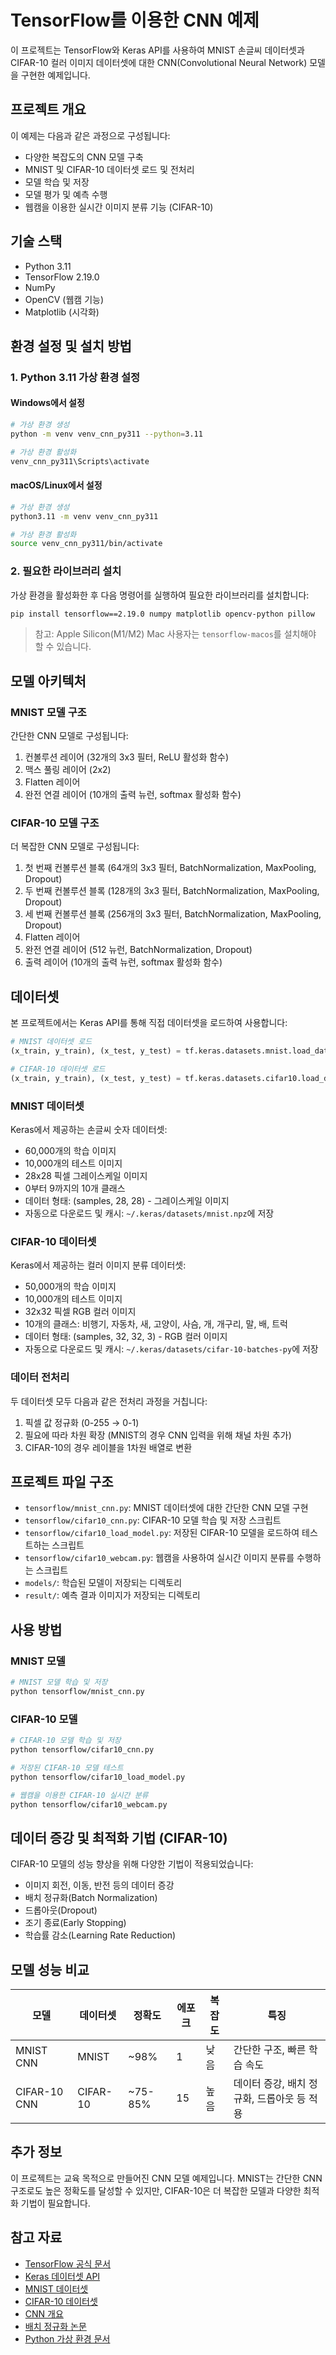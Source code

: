 # TensorFlow를 이용한 CNN 예제

이 프로젝트는 TensorFlow와 Keras API를 사용하여 MNIST 손글씨 데이터셋과 CIFAR-10 컬러 이미지 데이터셋에 대한 CNN(Convolutional Neural Network) 모델을 구현한 예제입니다.

## 프로젝트 개요

이 예제는 다음과 같은 과정으로 구성됩니다:
- 다양한 복잡도의 CNN 모델 구축
- MNIST 및 CIFAR-10 데이터셋 로드 및 전처리
- 모델 학습 및 저장
- 모델 평가 및 예측 수행
- 웹캠을 이용한 실시간 이미지 분류 기능 (CIFAR-10)

## 기술 스택

- Python 3.11
- TensorFlow 2.19.0
- NumPy
- OpenCV (웹캠 기능)
- Matplotlib (시각화)

## 환경 설정 및 설치 방법

### 1. Python 3.11 가상 환경 설정

#### Windows에서 설정
```bash
# 가상 환경 생성
python -m venv venv_cnn_py311 --python=3.11

# 가상 환경 활성화
venv_cnn_py311\Scripts\activate
```

#### macOS/Linux에서 설정
```bash
# 가상 환경 생성
python3.11 -m venv venv_cnn_py311

# 가상 환경 활성화
source venv_cnn_py311/bin/activate
```

### 2. 필요한 라이브러리 설치
가상 환경을 활성화한 후 다음 명령어를 실행하여 필요한 라이브러리를 설치합니다:
```bash
pip install tensorflow==2.19.0 numpy matplotlib opencv-python pillow
```
> 참고: Apple Silicon(M1/M2) Mac 사용자는 `tensorflow-macos`를 설치해야 할 수 있습니다.

## 모델 아키텍처

### MNIST 모델 구조
간단한 CNN 모델로 구성됩니다:
1. 컨볼루션 레이어 (32개의 3x3 필터, ReLU 활성화 함수)
2. 맥스 풀링 레이어 (2x2)
3. Flatten 레이어
4. 완전 연결 레이어 (10개의 출력 뉴런, softmax 활성화 함수)

### CIFAR-10 모델 구조
더 복잡한 CNN 모델로 구성됩니다:
1. 첫 번째 컨볼루션 블록 (64개의 3x3 필터, BatchNormalization, MaxPooling, Dropout)
2. 두 번째 컨볼루션 블록 (128개의 3x3 필터, BatchNormalization, MaxPooling, Dropout)
3. 세 번째 컨볼루션 블록 (256개의 3x3 필터, BatchNormalization, MaxPooling, Dropout)
4. Flatten 레이어
5. 완전 연결 레이어 (512 뉴런, BatchNormalization, Dropout)
6. 출력 레이어 (10개의 출력 뉴런, softmax 활성화 함수)

## 데이터셋

본 프로젝트에서는 Keras API를 통해 직접 데이터셋을 로드하여 사용합니다:

```python
# MNIST 데이터셋 로드
(x_train, y_train), (x_test, y_test) = tf.keras.datasets.mnist.load_data()

# CIFAR-10 데이터셋 로드
(x_train, y_train), (x_test, y_test) = tf.keras.datasets.cifar10.load_data()
```

### MNIST 데이터셋
Keras에서 제공하는 손글씨 숫자 데이터셋:
- 60,000개의 학습 이미지
- 10,000개의 테스트 이미지
- 28x28 픽셀 그레이스케일 이미지
- 0부터 9까지의 10개 클래스
- 데이터 형태: (samples, 28, 28) - 그레이스케일 이미지
- 자동으로 다운로드 및 캐시: `~/.keras/datasets/mnist.npz`에 저장

### CIFAR-10 데이터셋
Keras에서 제공하는 컬러 이미지 분류 데이터셋:
- 50,000개의 학습 이미지
- 10,000개의 테스트 이미지
- 32x32 픽셀 RGB 컬러 이미지
- 10개의 클래스: 비행기, 자동차, 새, 고양이, 사슴, 개, 개구리, 말, 배, 트럭
- 데이터 형태: (samples, 32, 32, 3) - RGB 컬러 이미지
- 자동으로 다운로드 및 캐시: `~/.keras/datasets/cifar-10-batches-py`에 저장

### 데이터 전처리
두 데이터셋 모두 다음과 같은 전처리 과정을 거칩니다:
1. 픽셀 값 정규화 (0-255 → 0-1)
2. 필요에 따라 차원 확장 (MNIST의 경우 CNN 입력을 위해 채널 차원 추가)
3. CIFAR-10의 경우 레이블을 1차원 배열로 변환

## 프로젝트 파일 구조

- `tensorflow/mnist_cnn.py`: MNIST 데이터셋에 대한 간단한 CNN 모델 구현
- `tensorflow/cifar10_cnn.py`: CIFAR-10 모델 학습 및 저장 스크립트
- `tensorflow/cifar10_load_model.py`: 저장된 CIFAR-10 모델을 로드하여 테스트하는 스크립트
- `tensorflow/cifar10_webcam.py`: 웹캠을 사용하여 실시간 이미지 분류를 수행하는 스크립트
- `models/`: 학습된 모델이 저장되는 디렉토리
- `result/`: 예측 결과 이미지가 저장되는 디렉토리

## 사용 방법

### MNIST 모델
```bash
# MNIST 모델 학습 및 저장
python tensorflow/mnist_cnn.py
```

### CIFAR-10 모델
```bash
# CIFAR-10 모델 학습 및 저장
python tensorflow/cifar10_cnn.py

# 저장된 CIFAR-10 모델 테스트
python tensorflow/cifar10_load_model.py

# 웹캠을 이용한 CIFAR-10 실시간 분류
python tensorflow/cifar10_webcam.py
```

## 데이터 증강 및 최적화 기법 (CIFAR-10)

CIFAR-10 모델의 성능 향상을 위해 다양한 기법이 적용되었습니다:
- 이미지 회전, 이동, 반전 등의 데이터 증강
- 배치 정규화(Batch Normalization)
- 드롭아웃(Dropout)
- 조기 종료(Early Stopping)
- 학습률 감소(Learning Rate Reduction)

## 모델 성능 비교

| 모델 | 데이터셋 | 정확도 | 에포크 | 복잡도 | 특징 |
|------|---------|-------|-------|--------|------|
| MNIST CNN | MNIST | ~98% | 1 | 낮음 | 간단한 구조, 빠른 학습 속도 |
| CIFAR-10 CNN | CIFAR-10 | ~75-85% | 15 | 높음 | 데이터 증강, 배치 정규화, 드롭아웃 등 적용 |

## 추가 정보

이 프로젝트는 교육 목적으로 만들어진 CNN 모델 예제입니다. MNIST는 간단한 CNN 구조로도 높은 정확도를 달성할 수 있지만, CIFAR-10은 더 복잡한 모델과 다양한 최적화 기법이 필요합니다.

## 참고 자료

- [TensorFlow 공식 문서](https://www.tensorflow.org/)
- [Keras 데이터셋 API](https://keras.io/api/datasets/)
- [MNIST 데이터셋](https://keras.io/api/datasets/mnist/)
- [CIFAR-10 데이터셋](https://keras.io/api/datasets/cifar10/)
- [CNN 개요](https://cs231n.github.io/convolutional-networks/)
- [배치 정규화 논문](https://arxiv.org/abs/1502.03167)
- [Python 가상 환경 문서](https://docs.python.org/3.11/library/venv.html)

